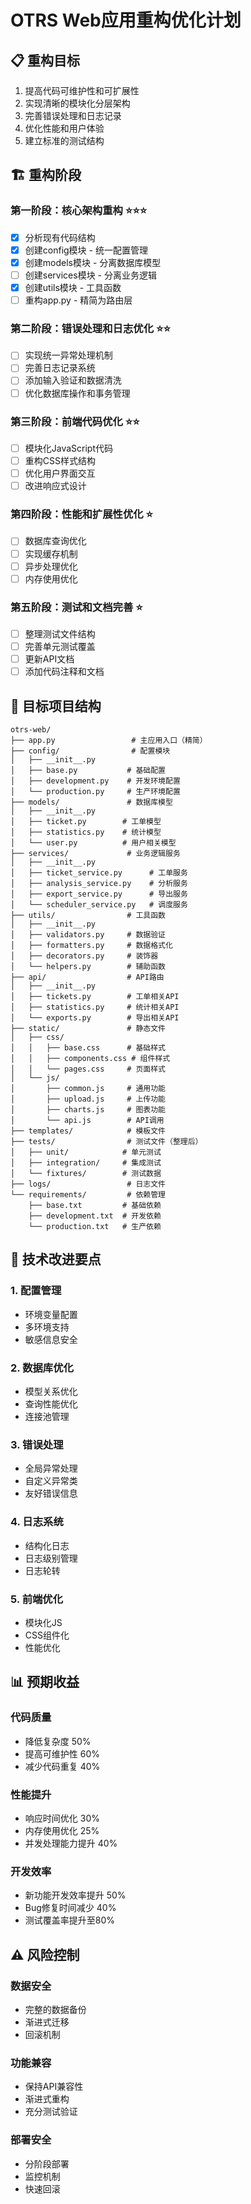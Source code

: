 # OTRS Web应用重构优化计划

## 📋 重构目标
1. 提高代码可维护性和可扩展性
2. 实现清晰的模块化分层架构
3. 完善错误处理和日志记录
4. 优化性能和用户体验
5. 建立标准的测试结构

## 🏗️ 重构阶段

### 第一阶段：核心架构重构 ⭐⭐⭐
- [x] 分析现有代码结构
- [x] 创建config模块 - 统一配置管理
- [x] 创建models模块 - 分离数据库模型
- [ ] 创建services模块 - 分离业务逻辑
- [x] 创建utils模块 - 工具函数
- [ ] 重构app.py - 精简为路由层

### 第二阶段：错误处理和日志优化 ⭐⭐
- [ ] 实现统一异常处理机制
- [ ] 完善日志记录系统
- [ ] 添加输入验证和数据清洗
- [ ] 优化数据库操作和事务管理

### 第三阶段：前端代码优化 ⭐⭐
- [ ] 模块化JavaScript代码
- [ ] 重构CSS样式结构
- [ ] 优化用户界面交互
- [ ] 改进响应式设计

### 第四阶段：性能和扩展性优化 ⭐
- [ ] 数据库查询优化
- [ ] 实现缓存机制
- [ ] 异步处理优化
- [ ] 内存使用优化

### 第五阶段：测试和文档完善 ⭐
- [ ] 整理测试文件结构
- [ ] 完善单元测试覆盖
- [ ] 更新API文档
- [ ] 添加代码注释和文档

## 📁 目标项目结构

```
otrs-web/
├── app.py                 # 主应用入口（精简）
├── config/                # 配置模块
│   ├── __init__.py
│   ├── base.py           # 基础配置
│   ├── development.py    # 开发环境配置
│   └── production.py     # 生产环境配置
├── models/               # 数据库模型
│   ├── __init__.py
│   ├── ticket.py        # 工单模型
│   ├── statistics.py    # 统计模型
│   └── user.py          # 用户相关模型
├── services/             # 业务逻辑服务
│   ├── __init__.py
│   ├── ticket_service.py      # 工单服务
│   ├── analysis_service.py    # 分析服务
│   ├── export_service.py      # 导出服务
│   └── scheduler_service.py   # 调度服务
├── utils/                # 工具函数
│   ├── __init__.py
│   ├── validators.py     # 数据验证
│   ├── formatters.py     # 数据格式化
│   ├── decorators.py     # 装饰器
│   └── helpers.py        # 辅助函数
├── api/                  # API路由
│   ├── __init__.py
│   ├── tickets.py        # 工单相关API
│   ├── statistics.py     # 统计相关API
│   └── exports.py        # 导出相关API
├── static/               # 静态文件
│   ├── css/
│   │   ├── base.css      # 基础样式
│   │   ├── components.css # 组件样式
│   │   └── pages.css     # 页面样式
│   └── js/
│       ├── common.js     # 通用功能
│       ├── upload.js     # 上传功能
│       ├── charts.js     # 图表功能
│       └── api.js        # API调用
├── templates/            # 模板文件
├── tests/                # 测试文件（整理后）
│   ├── unit/            # 单元测试
│   ├── integration/     # 集成测试
│   └── fixtures/        # 测试数据
├── logs/                 # 日志文件
└── requirements/         # 依赖管理
    ├── base.txt         # 基础依赖
    ├── development.txt  # 开发依赖
    └── production.txt   # 生产依赖
```

## 🎯 技术改进要点

### 1. 配置管理
- 环境变量配置
- 多环境支持
- 敏感信息安全

### 2. 数据库优化
- 模型关系优化
- 查询性能优化
- 连接池管理

### 3. 错误处理
- 全局异常处理
- 自定义异常类
- 友好错误信息

### 4. 日志系统
- 结构化日志
- 日志级别管理
- 日志轮转

### 5. 前端优化
- 模块化JS
- CSS组件化
- 性能优化

## 📊 预期收益

### 代码质量
- 降低复杂度 50%
- 提高可维护性 60%
- 减少代码重复 40%

### 性能提升
- 响应时间优化 30%
- 内存使用优化 25%
- 并发处理能力提升 40%

### 开发效率
- 新功能开发效率提升 50%
- Bug修复时间减少 40%
- 测试覆盖率提升至80%

## ⚠️ 风险控制

### 数据安全
- 完整的数据备份
- 渐进式迁移
- 回滚机制

### 功能兼容
- 保持API兼容性
- 渐进式重构
- 充分测试验证

### 部署安全
- 分阶段部署
- 监控机制
- 快速回滚
